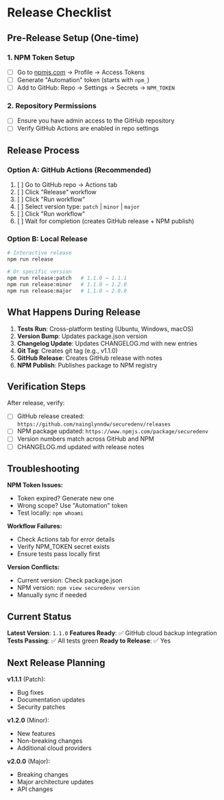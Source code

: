 # Release Checklist

## Pre-Release Setup (One-time)

### 1. NPM Token Setup
- [ ] Go to [npmjs.com](https://npmjs.com) → Profile → Access Tokens
- [ ] Generate "Automation" token (starts with `npm_`)
- [ ] Add to GitHub: Repo → Settings → Secrets → `NPM_TOKEN`

### 2. Repository Permissions
- [ ] Ensure you have admin access to the GitHub repository
- [ ] Verify GitHub Actions are enabled in repo settings

## Release Process

### Option A: GitHub Actions (Recommended)
1. [ ] Go to GitHub repo → Actions tab
2. [ ] Click "Release" workflow
3. [ ] Click "Run workflow"
4. [ ] Select version type: `patch` | `minor` | `major`
5. [ ] Click "Run workflow"
6. [ ] Wait for completion (creates GitHub release + NPM publish)

### Option B: Local Release
```bash
# Interactive release
npm run release

# Or specific version
npm run release:patch   # 1.1.0 → 1.1.1
npm run release:minor   # 1.1.0 → 1.2.0  
npm run release:major   # 1.1.0 → 2.0.0
```


## What Happens During Release

1. **Tests Run**: Cross-platform testing (Ubuntu, Windows, macOS)
2. **Version Bump**: Updates package.json version
3. **Changelog Update**: Updates CHANGELOG.md with new entries
4. **Git Tag**: Creates git tag (e.g., v1.1.0)
5. **GitHub Release**: Creates GitHub release with notes
6. **NPM Publish**: Publishes package to NPM registry

## Verification Steps

After release, verify:
- [ ] GitHub release created: `https://github.com/nainglynndw/securedenv/releases`
- [ ] NPM package updated: `https://www.npmjs.com/package/securedenv`
- [ ] Version numbers match across GitHub and NPM
- [ ] CHANGELOG.md updated with release notes

## Troubleshooting

**NPM Token Issues:**
- Token expired? Generate new one
- Wrong scope? Use "Automation" token
- Test locally: `npm whoami`

**Workflow Failures:**
- Check Actions tab for error details
- Verify NPM_TOKEN secret exists
- Ensure tests pass locally first

**Version Conflicts:**
- Current version: Check package.json
- NPM version: `npm view securedenv version`
- Manually sync if needed

## Current Status

**Latest Version**: `1.1.0`
**Features Ready**: ✅ GitHub cloud backup integration
**Tests Passing**: ✅ All tests green
**Ready to Release**: ✅ Yes

## Next Release Planning

**v1.1.1** (Patch):
- Bug fixes
- Documentation updates
- Security patches

**v1.2.0** (Minor):
- New features
- Non-breaking changes
- Additional cloud providers

**v2.0.0** (Major):
- Breaking changes
- Major architecture updates
- API changes